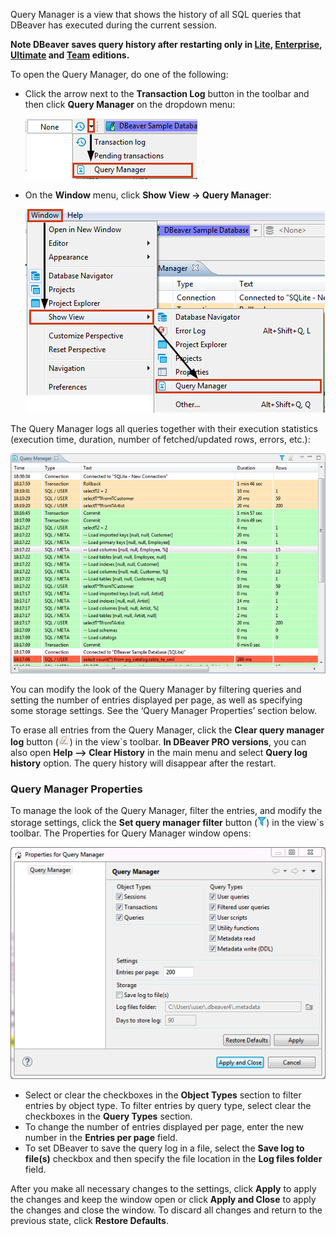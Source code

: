Query Manager is a view that shows the history of all SQL queries that DBeaver has executed during the current session.

**Note DBeaver saves query history after restarting only in [Lite](Lite-Edition), [Enterprise](Enterprise-Edition), [Ultimate](Ultimate-Edition) and <a href="https://dbeaver.com/dbeaver-team-edition">Team</a> editions.**

To open the Query Manager, do one of the following:
* Click the arrow next to the **Transaction Log** button in the toolbar and then click **Query Manager** on the dropdown menu:

  ![](images/ug/Query-Manager-open.png)

* On the **Window** menu, click **Show View -> Query Manager**:

  ![](images/ug/Query-Mmanager-open-menu.png)

The Query Manager logs all queries together with their execution statistics (execution time, duration, number of fetched/updated rows, errors, etc.):

![](images/ug/Query-Manager.png)

You can modify the look of the Query Manager by filtering queries and setting the number of entries displayed per page, as well as specifying some storage settings. See the ‘Query Manager Properties’ section below.

To erase all entries from the Query Manager, click the **Clear query manager log** button (![](images/ug/Clear-log-button.png)) in the view`s toolbar. **In DBeaver PRO versions**, you can also open **Help —> Clear History** in the main menu and select **Query log history** option. The query history will disappear after the restart.

### Query Manager Properties
To manage the look of the Query Manager, filter the entries, and modify the storage settings, click the **Set query manager filter** button (![](images/ug/Filter-button.png)) in the view`s toolbar. The Properties for Query Manager window opens:

![](images/ug/Query-Manager-properties.png)

* Select or clear the checkboxes in the **Object Types** section to filter entries by object type. To filter entries by query type, select clear the checkboxes in the **Query Types** section.
* To change the number of entries displayed per page, enter the new number in the **Entries per page** field.
* To set DBeaver to save the query log in a file, select the **Save log to file(s)** checkbox and then specify the file location in the **Log files folder** field.

After you make all necessary changes to the settings, click **Apply** to apply the changes and keep the window open or click **Apply and Close** to apply the changes and close the window. To discard all changes and return to the previous state, click **Restore Defaults**. 
